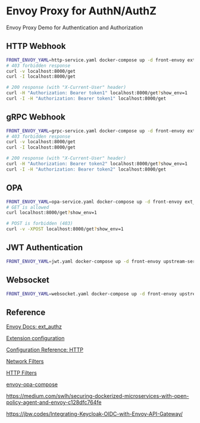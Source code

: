 # Envoy Proxy for AuthN/AuthZ

Envoy Proxy Demo for Authentication and Authorization

## HTTP Webhook

```sh
FRONT_ENVOY_YAML=http-service.yaml docker-compose up -d front-envoy ext_authz-http-service upstream-service
# 403 forbidden response
curl -v localhost:8000/get
curl -I localhost:8000/get

# 200 response (with "X-Current-User" header)
curl -H "Authorization: Bearer token1" localhost:8000/get?show_env=1
curl -I -H "Authorization: Bearer token1" localhost:8000/get
```

## gRPC Webhook

```sh
FRONT_ENVOY_YAML=grpc-service.yaml docker-compose up -d front-envoy ext_authz-grpc-service upstream-service
# 403 forbidden response
curl -v localhost:8000/get
curl -I localhost:8000/get

# 200 response (with "X-Current-User" header)
curl -H "Authorization: Bearer token2" localhost:8000/get?show_env=1
curl -I -H "Authorization: Bearer token2" localhost:8000/get
```

## OPA

```sh
FRONT_ENVOY_YAML=opa-service.yaml docker-compose up -d front-envoy ext_authz-opa-service upstream-service
# GET is allowed
curl localhost:8000/get?show_env=1

# POST is forbidden (403)
curl -v -XPOST localhost:8000/get?show_env=1
```

## JWT Authentication

```sh
FRONT_ENVOY_YAML=jwt.yaml docker-compose up -d front-envoy upstream-service
```

## Websocket

```sh
FRONT_ENVOY_YAML=websocket.yaml docker-compose up -d front-envoy upstream-websocket-service
```

## Reference

[Envoy Docs: ext_authz](https://www.envoyproxy.io/docs/envoy/latest/start/sandboxes/ext_authz)

[Extension configuration](https://www.envoyproxy.io/docs/envoy/latest/configuration/overview/extension)

[Configuration Reference: HTTP](https://www.envoyproxy.io/docs/envoy/latest/configuration/http/http)

[Network Filters](https://www.envoyproxy.io/docs/envoy/latest/configuration/listeners/network_filters/network_filters)

[HTTP Filters](https://www.envoyproxy.io/docs/envoy/latest/configuration/http/http_filters/http_filters)

[envoy-opa-compose](http://github.com/shanesoh/envoy-opa-compose)

https://medium.com/swlh/securing-dockerized-microservices-with-open-policy-agent-and-envoy-c128dfc764fe

https://jbw.codes/Integrating-Keycloak-OIDC-with-Envoy-API-Gateway/
